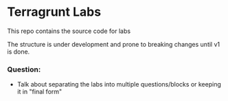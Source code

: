 # Terragrunt Labs

This repo contains the source code for labs

The structure is under development and prone to breaking changes until v1 is done.



### Question: 
 - Talk about separating the labs into multiple questions/blocks or keeping it in "final form"
